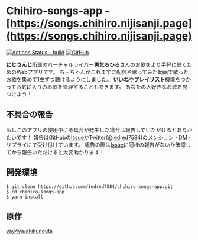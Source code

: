 Chihiro-songs-app - [https://songs.chihiro.nijisanji.page](https://songs.chihiro.nijisanji.page)
=========

[![Actions Status - build](https://github.com/iedred7584/chihiro-songs-app/workflows/build/badge.svg)](https://github.com/iedred7584/chihiro-songs-app/actions?query=workflow%3A%22build%22)
[![GitHub](https://img.shields.io/github/license/iedred7584/chihiro-songs-app)](https://github.com/iedred7584/chihiro-songs-app/blob/master/LICENSE)

<b>にじさんじ</b>所属のバーチャルライバー[**勇気ちひろ**](https://twitter.com/Chihiro_yuki23)さんのお歌をより手軽に聴くためのWebアプリです。
ちーちゃんがこれまでに配信や歌ってみた動画で歌ったお歌を集めて1曲ずつ聴けるようにしました。
**いいね**や**プレイリスト**機能をつかってお気に入りのお歌を管理することもできます。
あなたの大好きなお歌を見つけよう！


## 不具合の報告

もしこのアプリの使用中に不具合が発生した場合は報告していただけるとありがたいです！
報告はGitHubの[Issue](https://github.com/iedred7584/chihiro-songs-app/issues)かTwitter([@iedred7584](https://twitter.com/iedred7584))のメンション・DM・リプライにて受け付けています。
報告の際は[Issue](https://github.com/iedred7584/chihiro-songs-app/issues)に同様の報告がないか確認してから報告いただけると大変助かります！


## 開発環境

```
$ git clone https://github.com/iedred7584/chihiro-songs-app.git
$ cd chihiro-songs-app
$ yarn install
```


## 原作

[yay4ya/akikunouta](https://github.com/yay4ya/akikunouta)
